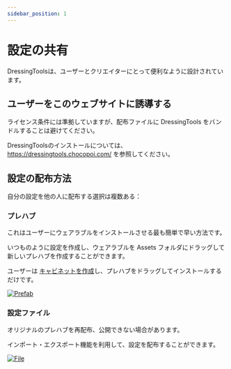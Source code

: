 ```yaml
---
sidebar_position: 1
---
```


# 設定の共有

DressingToolsは、ユーザーとクリエイターにとって便利なように設計されています。

## ユーザーをこのウェブサイトに誘導する

ライセンス条件には準拠していますが、配布ファイルに DressingTools をバンドルすることは避けてください。

DressingToolsのインストールについては、https://dressingtools.chocopoi.com/ を参照してください。

## 設定の配布方法

自分の設定を他の人に配布する選択は複数ある：

### プレハブ

これはユーザーにウェアラブルをインストールさせる最も簡単で早い方法です。

いつものように設定を作成し、ウェアラブルを Assets フォルダにドラッグして新しいプレハブを作成することができます。

ユーザーは [キャビネットを作成](/docs/getting-started/setup-cabinet)し、プレハブをドラッグしてインストールするだけです。

[![Prefab](/img/creators-share-config-prefabs.PNG)](/img/creators-share-config-prefabs.PNG)

### 設定ファイル

オリジナルのプレハブを再配布、公開できない場合があります。

インポート・エクスポート機能を利用して、設定を配布することができます。

[![File](/img/creators-share-config-files.PNG)](/img/creators-share-config-files.PNG)
